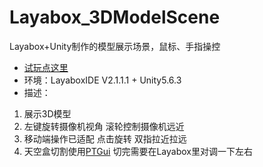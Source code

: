# Layabox_3DModelScene
Layabox+Unity制作的模型展示场景，鼠标、手指操控
- [试玩点这里](https://yoyohan1.gitee.io/Layabox_ShowModelScene)
- 环境：LayaboxIDE V2.1.1.1 + Unity5.6.3
- 描述：  
1. 展示3D模型     
2. 左键旋转摄像机视角 滚轮控制摄像机远近  
3. 移动端操作已适配 点击旋转 双指拉近拉远  
4. 天空盒切割使用[PTGui](https://www.baidu.com/s?ie=UTF-8&wd=PTGUi) 切完需要在Layabox里对调一下左右
